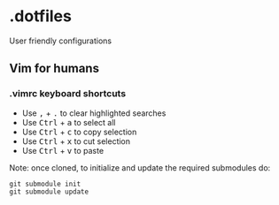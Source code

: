 # .dotfiles

User friendly configurations

## Vim for humans
### .vimrc keyboard shortcuts

* Use <kbd>,</kbd> + <kbd>.</kbd> to clear highlighted searches
* Use <kbd>Ctrl</kbd> + <kbd>a</kbd> to select all
* Use <kbd>Ctrl</kbd> + <kbd>c</kbd> to copy selection
* Use <kbd>Ctrl</kbd> + <kbd>x</kbd> to cut selection
* Use <kbd>Ctrl</kbd> + <kbd>v</kbd> to paste



Note: once cloned, to initialize and update the required submodules do:
```
git submodule init
git submodule update
```
